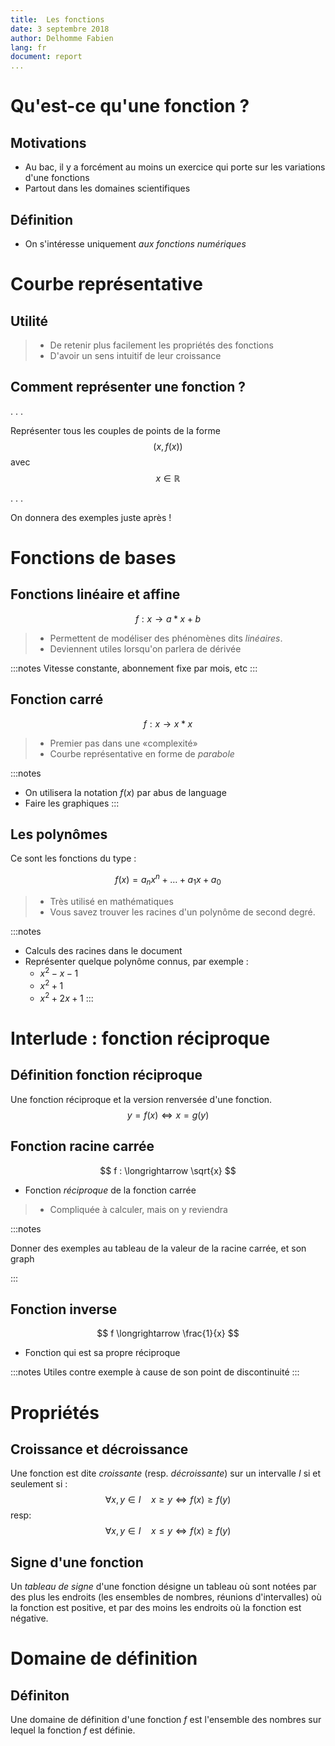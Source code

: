 ```yaml
---
title:  Les fonctions
date: 3 septembre 2018
author: Delhomme Fabien
lang: fr
document: report
... 
```


# Qu'est-ce qu'une fonction ?

## Motivations

  - Au bac, il y a forcément au moins un exercice qui porte sur les variations
    d'une fonctions
  - Partout dans les domaines scientifiques

## Définition 

  - On s'intéresse uniquement _aux fonctions numériques_

# Courbe représentative

## Utilité

>  - De retenir plus facilement les propriétés des fonctions
>  - D'avoir un sens intuitif de leur croissance 

## Comment représenter une fonction ?

. . . 

Représenter tous les couples de points de la forme $$ (x, f(x))$$ avec $$x \in
\mathbb{R}$$

. . . 

On donnera des exemples juste après !

# Fonctions de bases

## Fonctions linéaire et affine 

  $$f : x \longrightarrow a*x + b$$

>  - Permettent de modéliser des phénomènes dits _linéaires_. 
>  - Deviennent utiles lorsqu'on parlera de dérivée

:::notes
Vitesse constante, abonnement fixe par mois, etc
:::

## Fonction carré

$$ f : x \longrightarrow x*x $$

>  - Premier pas dans une «complexité»
>  - Courbe représentative en forme de _parabole_

:::notes

  - On utilisera la notation $f(x)$ par abus de language
  - Faire les graphiques 
:::

## Les polynômes

Ce sont les fonctions du type :

$$ f(x) = a_n x^n + \dots + a_1 x + a_0 $$

>  - Très utilisé en mathématiques
>  - Vous savez trouver les racines d'un polynôme de second degré.

:::notes

  - Calculs des racines dans le document
  - Représenter quelque polynôme connus, par exemple :
      - $x^2 - x - 1$
      - $x^2 + 1$
      - $x^2 + 2x + 1$
:::

# Interlude : fonction réciproque 

## Définition fonction réciproque 

Une fonction réciproque et la version renversée d'une fonction.
$$ y = f(x) \iff x = g(y) $$

## Fonction racine carrée 

  $$ f : \longrightarrow \sqrt{x} $$ 

  - Fonction _réciproque_ de la fonction carrée

>  - Compliquée à calculer, mais on y reviendra

:::notes

Donner des exemples au tableau de la valeur de la racine carrée, et son graph

:::

## Fonction inverse 

$$ f \longrightarrow \frac{1}{x} $$

  - Fonction qui est sa propre réciproque 

:::notes
Utiles contre exemple à cause de son point de discontinuité 
:::



# Propriétés

## Croissance et décroissance 

Une fonction est dite _croissante_ (resp. _décroissante_) sur un intervalle $I$
si et seulement si :
  $$ \forall x, y \in I \quad x \geq y \iff f(x) \geq f(y) $$
resp:
  $$ \forall x, y \in I \quad x \leq y \iff f(x) \geq f(y) $$

## Signe d'une fonction

Un _tableau de signe_  d'une fonction désigne un tableau où sont notées par des
plus les endroits (les ensembles de nombres, réunions d'intervalles) où la
fonction est positive, et par des moins les endroits où la fonction est
négative.

# Domaine de définition

## Définiton

Une domaine de définition d'une fonction $f$ est l'ensemble des nombres sur
lequel la fonction $f$ est définie.


